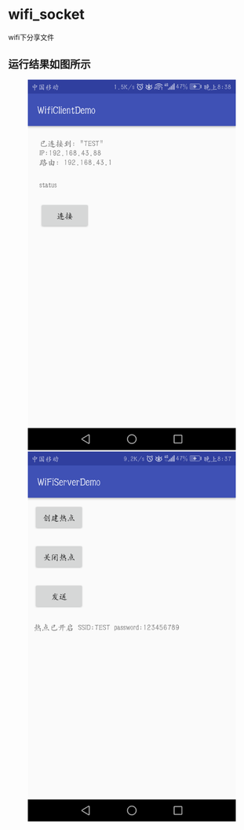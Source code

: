 # wifi_socket
wifi下分享文件

## 运行结果如图所示
<figure class="half">
    <img src="1.png">
    <img src="2.png">
</figure>
